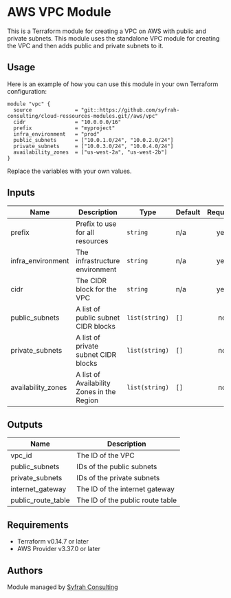 # AWS VPC Module

This is a Terraform module for creating a VPC on AWS with public and private subnets. This module uses the standalone VPC module for creating the VPC and then adds public and private subnets to it.

## Usage

Here is an example of how you can use this module in your own Terraform configuration:

```hcl
module "vpc" {
  source              = "git::https://github.com/syfrah-consulting/cloud-ressources-modules.git//aws/vpc"
  cidr                = "10.0.0.0/16"
  prefix              = "myproject"
  infra_environment   = "prod"
  public_subnets      = ["10.0.1.0/24", "10.0.2.0/24"]
  private_subnets     = ["10.0.3.0/24", "10.0.4.0/24"]
  availability_zones  = ["us-west-2a", "us-west-2b"]
}
```

Replace the variables with your own values.

## Inputs

| Name | Description | Type | Default | Required |
|------|-------------|------|---------|:--------:|
| prefix | Prefix to use for all resources | `string` | n/a | yes |
| infra_environment | The infrastructure environment | `string` | n/a | yes |
| cidr | The CIDR block for the VPC | `string` | n/a | yes |
| public_subnets | A list of public subnet CIDR blocks | `list(string)` | `[]` | no |
| private_subnets | A list of private subnet CIDR blocks | `list(string)` | `[]` | no |
| availability_zones | A list of Availability Zones in the Region | `list(string)` | `[]` | no |

## Outputs

| Name | Description |
|------|-------------|
| vpc_id | The ID of the VPC |
| public_subnets | IDs of the public subnets |
| private_subnets | IDs of the private subnets |
| internet_gateway | The ID of the internet gateway |
| public_route_table | The ID of the public route table |

## Requirements

- Terraform v0.14.7 or later
- AWS Provider v3.37.0 or later

## Authors

Module managed by [Syfrah Consulting](https://github.com/syfrah-consulting)
